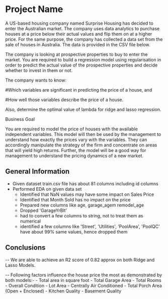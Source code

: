 # Project Name
A US-based housing company named Surprise Housing has decided to enter the Australian market. The company uses data analytics to purchase houses at a price below their actual values and flip them on at a higher price. For the same purpose, the company has collected a data set from the sale of houses in Australia. The data is provided in the CSV file below.

The company is looking at prospective properties to buy to enter the market. You are required to build a regression model using regularisation in order to predict the actual value of the prospective properties and decide whether to invest in them or not.
 
The company wants to know:

#Which variables are significant in predicting the price of a house, and

#How well those variables describe the price of a house.

 
Also, determine the optimal value of lambda for ridge and lasso regression.


Business Goal 

You are required to model the price of houses with the available independent variables. This model will then be used by the management to understand how exactly the prices vary with the variables. They can accordingly manipulate the strategy of the firm and concentrate on areas that will yield high returns. Further, the model will be a good way for management to understand the pricing dynamics of a new market.

## General Information

- Given dataset train.csv file has about 81 columns including id columns
- Performed EDA on given data set
	- Identified that NaN values may have some impact on Sales Price
	- Identified that Month Sold has no impact on the price
	- Prepared new columns like age, garage_agem remodel_age
	- Dropped 'GarageYrBlt'
	- had to convert a few columns to string, not to treat them as numerical
	- identified a few columns like 'Street', 'Utilities', 'PoolArea', 'PoolQC' have about 99% same values, hence dropped them
	
## Conclusions

-- We are able to achieve an R2 score of 0.82 approx on both Ridge and Lasso Models. 

-- Following factors influence the house price the most as demonstrated by both models:-
    - Total area in square foot
    - Total Garage Area
    - Total Rooms
    - Overall Condition
    - Lot Area
    - Centrally Air Conditioned
    - Total Porch Area (Open + Enclosed)
    - Kitchen Quality
    - Basement Quality
